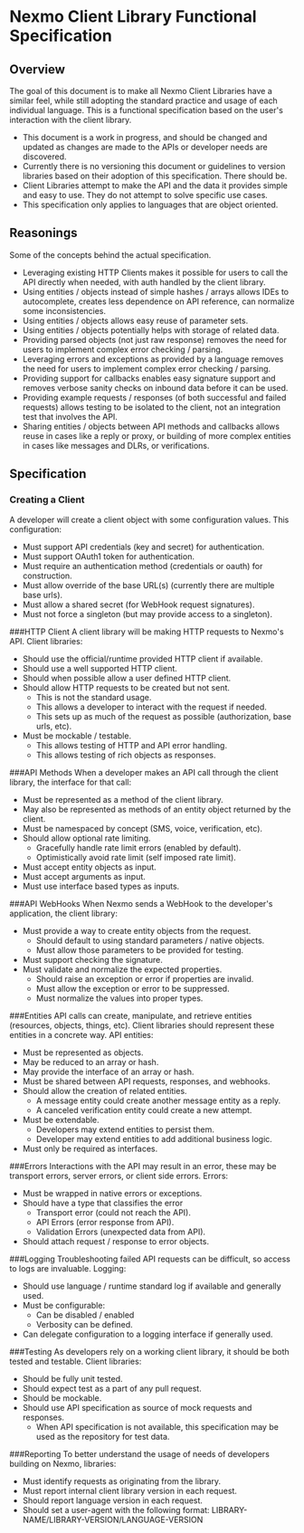 Nexmo Client Library Functional Specification
=============================================
 
Overview
--------
The goal of this document is to make all Nexmo Client Libraries have a similar feel, while still adopting the standard 
practice and usage of each individual language. This is a functional specification based on the user's interaction with 
the client library.

- This document is a work in progress, and should be changed and updated as changes are made to the APIs or developer 
  needs are discovered.
- Currently there is no versioning this document or guidelines to version libraries based on their adoption of this 
  specification. There should be.
- Client Libraries attempt to make the API and the data it provides simple and easy to use. They do not attempt to 
  solve specific use cases.
- This specification only applies to languages that are object oriented.
 
Reasonings
----------
Some of the concepts behind the actual specification. 

- Leveraging existing HTTP Clients makes it possible for users to call the API directly when needed, with auth handled 
  by the client library.
- Using entities / objects instead of simple hashes / arrays allows IDEs to autocomplete, creates less dependence on 
  API reference, can normalize some inconsistencies.
- Using entities / objects allows easy reuse of parameter sets. 
- Using entities / objects potentially helps with storage of related data.
- Providing parsed objects (not just raw response) removes the need for users to implement complex error checking / 
  parsing.
- Leveraging errors and exceptions as provided by a language removes the need for users to implement complex error 
  checking / parsing.
- Providing support for callbacks enables easy signature support and removes verbose sanity checks on inbound data 
  before it can be used.
- Providing example requests / responses (of both successful and failed requests) allows testing to be isolated to the 
  client, not an integration test that involves the API.
- Sharing entities / objects between API methods and callbacks allows reuse in cases like a reply or proxy, or building 
  of more complex entities in cases like messages and DLRs, or verifications.
 
Specification
-------------
### Creating a Client
A developer will create a client object with some configuration values. This configuration:

- Must support API credentials (key and secret) for authentication.
- Must support OAuth1 token for authentication.
- Must require an authentication method (credentials or oauth) for construction.
- Must allow override of the base URL(s) (currently there are multiple base urls).
- Must allow a shared secret (for WebHook request signatures).
- Must not force a singleton (but may provide access to a singleton).
 
###HTTP Client
A client library will be making HTTP requests to Nexmo's API. Client libraries:

- Should use the official/runtime provided HTTP client if available.
- Should use a well supported HTTP client.
- Should when possible allow a user defined HTTP client.
- Should allow HTTP requests to be created but not sent.
    * This is not the standard usage.
    * This allows a developer to interact with the request if needed.
    * This sets up as much of the request as possible (authorization, base urls, etc).
- Must be mockable / testable.
    * This allows testing of HTTP and API error handling.
    * This allows testing of rich objects as responses.
 
###API Methods
When a developer makes an API call through the client library, the interface for that call:

- Must be represented as a method of the client library.
- May also be represented as methods of an entity object returned by the client.
- Must be namespaced by concept (SMS, voice, verification, etc).
- Should allow optional rate limiting.
    * Gracefully handle rate limit errors (enabled by default).
    * Optimistically avoid rate limit (self imposed rate limit).
- Must accept entity objects as input.
- Must accept arguments as input.
- Must use interface based types as inputs.
 
###API WebHooks
When Nexmo sends a WebHook to the developer's application, the client library:

- Must provide a way to create entity objects from the request.
    * Should default to using standard parameters / native objects.
    * Must allow those parameters to be provided for testing.
- Must support checking the signature.
- Must validate and normalize the expected properties.
    * Should raise an exception or error if properties are invalid.
    * Must allow the exception or error to be suppressed.
    * Must normalize the values into proper types.
 
###Entities
API calls can create, manipulate, and retrieve entities (resources, objects, things, etc). Client libraries should 
represent these entities in a concrete way. API entities:

- Must be represented as objects.
- May be reduced to an array or hash.
- May provide the interface of an array or hash.
- Must be shared between API requests, responses, and webhooks.
- Should allow the creation of related entities.
    * A message entity could create another message entity as a reply.
    * A canceled verification entity could create a new attempt.
- Must be extendable.
    * Developers may extend entities to persist them.
    * Developer may extend entities to add additional business logic.
- Must only be required as interfaces.
 
###Errors
Interactions with the API may result in an error, these may be transport errors, server errors, or client side errors. 
Errors:
 
- Must be wrapped in native errors or exceptions.
- Should have a type that classifies the error
 	* Transport error (could not reach the API).
 	* API Errors (error response from API).
 	* Validation Errors (unexpected data from API).
- Should attach request / response to error objects.

###Logging
Troubleshooting failed API requests can be difficult, so access to logs are invaluable. Logging:

- Should use language / runtime standard log if available and generally used.
- Must be configurable:
  - Can be disabled / enabled
  - Verbosity can be defined.
- Can delegate configuration to a logging interface if generally used.

###Testing
As developers rely on a working client library, it should be both tested and testable. Client libraries:

- Should be fully unit tested.
- Should expect test as a part of any pull request.
- Should be mockable.
- Should use API specification as source of mock requests and responses.
    * When API specification is not available, this specification may be used as the repository for test data.
    
###Reporting
To better understand the usage of needs of developers building on Nexmo, libraries:

- Must identify requests as originating from the library.
- Must report internal client library version in each request.
- Should report language version in each request. 
- Should set a user-agent with the following format: LIBRARY-NAME/LIBRARY-VERSION/LANGUAGE-VERSION